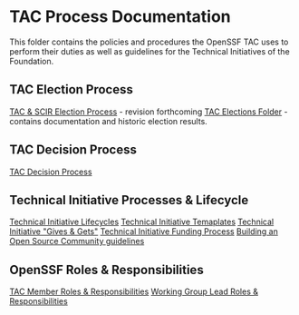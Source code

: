 # TAC Process Documentation #

This folder contains the policies and procedures the OpenSSF TAC uses to perform their duties as well as guidelines for the Technical Initiatives of the Foundation.

## TAC Election Process ##
[TAC & SCIR Election Process](https://github.com/ossf/tac/blob/main/elections/tac-and-scir-election-process.md) - revision forthcoming
[TAC Elections Folder](https://github.com/ossf/tac/tree/main/elections) - contains documentation and historic election results.


## TAC Decision Process ##
[TAC Decision Process](https://github.com/ossf/tac/blob/main/process/TAC-Decision-Process.md)

## Technical Initiative Processes & Lifecycle ##
[Technical Initiative Lifecycles](https://github.com/ossf/tac/blob/main/process/Technical_Initiative_Lifecycle.md)
[Technical Initiative Temaplates](https://github.com/ossf/tac/tree/main/process/templates)
[Technical Initiative "Gives & Gets"](https://github.com/ossf/tac/blob/main/process/TI-Gives%2BGets.md)
[Technical Initiative Funding Process](https://github.com/ossf/tac/blob/main/process/TI%20Funding%20Request%20Process.md)
[Building an Open Source Community guidelines](https://github.com/ossf/tac/blob/main/process/building-an-open-source-community.md)

## OpenSSF Roles & Responsibilities ##
[TAC Member Roles & Responsibilities](https://github.com/ossf/tac/blob/main/process/tac-member-R%26Rs.md)
[Working Group Lead Roles & Responsibilities](https://github.com/ossf/tac/blob/main/process/wg-lead-R%26Rs.md)
